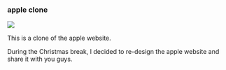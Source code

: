 <h3>apple clone</h3>
<img src="https://drive.google.com/file/d/1hEVi76ew5VPy3mIarQgwoqqG1ag0KxYY/view?usp=sharing">
<p>This is a clone of the apple website.</p>
<p>During the Christmas break, I decided to re-design the apple website and share it with you guys. </p>
